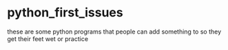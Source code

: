 # python_first_issues
these are some python programs that people can add something to so they get their feet wet or practice
